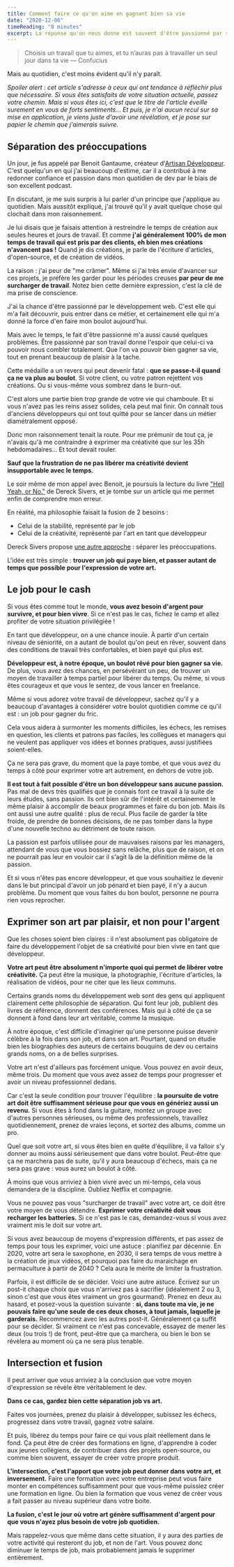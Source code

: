 ```yaml
---
title: Comment faire ce qu'on aime en gagnant bien sa vie
date: "2020-12-06"
timeReading: "8 minutes"
excerpt: La réponse qu'on nous donne est souvent d'être passionné par son boulot. Je propose une autre approche.
---
```


> Choisis un travail que tu aimes, et tu n’auras pas à travailler un seul jour dans ta vie — Confucius

Mais au quotidien, c'est moins évident qu'il n'y paraît.

_Spoiler alert : cet article s'adresse à ceux qui ont tendance à réfléchir plus que nécessaire. Si vous êtes satisfaits de votre situation actuelle, passez votre chemin. Mais si vous êtes ici, c'est que le titre de l'article éveille surement en vous de forts sentiments... Et puis, je n'ai aucun recul sur sa mise en application, je viens juste d'avoir une révélation, et je pose sur papier le chemin que j'aimerais suivre._

## Séparation des préoccupations

Un jour, je fus appelé par Benoit Gantaume, créateur d'[Artisan Développeur](https://artisandeveloppeur.fr). C'est quelqu'un en qui j'ai beaucoup d'estime, car il a contribué à me redonner confiance et passion dans mon quotidien de dev par le biais de son excellent podcast.

En discutant, je me suis surpris à lui parler d'un principe que j'applique au quotidien. Mais aussitôt expliqué, j'ai trouvé qu'il y avait quelque chose qui clochait dans mon raisonnement.

Je lui disais que je faisais attention à restreindre le temps de création aux seules heures et jours de travail. Et comme **j'ai généralement 100% de mon temps de travail qui est pris par des clients, eh bien mes créations n'avancent pas !** Quand je dis créations, je parle de l'écriture d'articles, d'open-source, et de création de vidéos.

La raison : j'ai peur de "me crâmer". Même si j'ai très envie d'avancer sur ces projets, je préfère les garder pour les périodes creuses **par peur de me surcharger de travail**. Notez bien cette dernière expression, c'est la clé de ma prise de conscience.

J'ai la chance d'être passionné par le développement web. C'est elle qui m'a fait découvrir, puis entrer dans ce métier, et certainement elle qui m'a donné la force d'en faire mon boulot aujourd'hui.

Mais avec le temps, le fait d'être passionné m'a aussi causé quelques problèmes. Être passionné par son travail donne l'espoir que celui-ci va pouvoir nous combler totalement. Que l'on va pouvoir bien gagner sa vie, tout en prenant beaucoup de plaisir à la tache.

Cette médaille a un revers qui peut devenir fatal : **que se passe-t-il quand ça ne va plus au boulot**. Si votre client, ou votre patron rejettent vos créations. Ou si vous-même vous sombrez dans le burn-out.

C'est alors une partie bien trop grande de votre vie qui chamboule. Et si vous n'avez pas les reins assez solides, cela peut mal finir. On connaît tous d'anciens développeurs qui ont tout quitté pour se lancer dans un métier diamétralement opposé.

Donc mon raisonnement tenait la route. Pour me prémunir de tout ça, je n'avais qu'à me contraindre à exprimer ma créativité que sur les 35h hebdomadaires... Et tout devait rouler.

**Sauf que la frustration de ne pas libérer ma créativité devient insupportable avec le temps.**

Le soir même de mon appel avec Benoit, je poursuis la lecture du livre ["Hell Yeah, or No."](https://sive.rs/n) de Dereck Sivers, et je tombe sur un article qui me permet enfin de comprendre mon erreur.

En réalité, ma philosophie faisait la fusion de 2 besoins :

- Celui de la stabilité, représenté par le job
- Celui de la créativité, représenté par l'art en tant que développeur

Dereck Sivers propose [une autre approche](https://sive.rs/balance) : séparer les préoccupations.

L'idée est très simple : **trouver un job qui paye bien, et passer autant de temps que possible pour l'expression de votre art.**

## Le job pour le cash

Si vous êtes comme tout le monde, **vous avez besoin d'argent pour survivre, et pour bien vivre**. Si ce n'est pas le cas, fichez le camp et allez profiter de votre situation privilégiée !

En tant que développeur, on a une chance inouïe. À partir d'un certain niveau de séniorité, on a autant de boulot qu'on peut en rêver, souvent dans des conditions de travail très confortables, et bien payé qui plus est.

**Développeur est, à notre époque, un boulot rêvé pour bien gagner sa vie.** De plus, vous avez des chances, en persévérant un peu, de trouver un moyen de travailler à temps partiel pour libérer du temps. Ou même, si vous êtes courageux et que vous le sentez, de vous lancer en freelance.

Même si vous adorez votre travail de développeur, sachez qu'il y a beaucoup d'avantages à considérer votre boulot quotidien comme ce qu'il est : un job pour gagner du fric.

Cela vous aidera à surmonter les moments difficiles, les échecs, les remises en question, les clients et patrons pas faciles, les collègues et managers qui ne veulent pas appliquer vos idées et bonnes pratiques, aussi justifiées soient-elles.

Ça ne sera pas grave, du moment que la paye tombe, et que vous avez du temps à côté pour exprimer votre art autrement, en dehors de votre job.

**Il est tout à fait possible d'être un bon développeur sans aucune passion.** Pas mal de devs très qualifiés que je connais font ce travail à la suite de leurs études, sans passion. Ils ont bien sûr de l'intérêt et certainement le même plaisir à accomplir de beaux programmes et faire du bon job. Mais ils ont aussi une autre qualité : plus de recul. Plus facile de garder la tête froide, de prendre de bonnes décisions, de ne pas tomber dans la hype d'une nouvelle techno au détriment de toute raison.

La passion est parfois utilisée pour de mauvaises raisons par les managers, attendant de vous que vous bossiez sans relâche, plus que de raison, et on ne pourrait pas leur en vouloir car il s'agit là de la définition même de la passion.

Et si vous n'êtes pas encore développeur, et que vous souhaitiez le devenir dans le but principal d'avoir un job pénard et bien payé, il n'y a aucun problème. Du moment que vous faites du bon boulot, personne ne pourra rien vous reprocher.

## Exprimer son art par plaisir, et non pour l'argent

Que les choses soient bien claires : il n'est absolument pas obligatoire de faire du développement l'objet de sa créativité pour bien vivre en tant que développeur.

**Votre art peut être absolument n'importe quoi qui permet de libérer votre créativité.** Ça peut être la musique, la photographie, l'écriture d'articles, la réalisation de vidéos, pour ne citer que les lieux communs.

Certains grands noms du développement web sont des gens qui appliquent clairement cette philosophie de séparation. Qui font leur job, publient des livres de référence, donnent des conférences. Mais qui à côté de ça se donnent à fond dans leur art véritable, comme la musique.

À notre époque, c'est difficile d'imaginer qu'une personne puisse devenir célèbre à la fois dans son job, et dans son art. Pourtant, quand on étudie bien les biographies des auteurs de certains bouquins de dev ou certains grands noms, on a de belles surprises.

Votre art n'est d'ailleurs pas forcément unique. Vous pouvez en avoir deux, même trois. Du moment que vous avez assez de temps pour progresser et avoir un niveau professionnel dedans.

Car c'est la seule condition pour trouver l'équilibre : **la poursuite de votre art doit être suffisamment sérieuse pour que vous en génériez aussi un revenu.** Si vous êtes à fond dans la guitare, montez un groupe avec d'autres personnes sérieuses, ou même des professionnels, travaillez quotidiennement, prenez de vraies leçons, et sortez des albums, comme un pro.

Quel que soit votre art, si vous êtes bien en quête d'équilibre, il va falloir s'y donner au moins aussi sérieusement que dans votre boulot. Peut-être que ça ne marchera pas de suite, qu'il y aura beaucoup d'échecs, mais ça ne sera pas grave : vous aurez un boulot à côté.

À moins que vous arriviez à bien vivre avec un mi-temps, cela vous demandera de la discipline. Oubliez Netflix et compagnie.

Vous ne pouvez pas vous "surcharger de travail" avec votre art, ce doit être votre moyen de vous détendre. **Exprimer votre créativité doit vous recharger les batteries.** Si ce n'est pas le cas, demandez-vous si vous avez vraiment mis le doit sur votre art.

Si vous avez beaucoup de moyens d'expression différents, et pas assez de temps pour tous les exprimer, voici une astuce : planifiez par décennie. En 2020, votre art sera le saxophone, en 2030, il sera temps de vous mettre à la création de jeux vidéos, et pourquoi pas faire du maraichage en permaculture à partir de 2040 ? Cela aura le mérite de limiter la frustration.

Parfois, il est difficile de se décider. Voici une autre astuce. Écrivez sur un post-it chaque choix que vous n'arrivez pas à sacrifier (idéalement 2 ou 3, sinon c'est que vous êtes vraiment un gros gourmand). Prenez en deux au hasard, et posez-vous la question suivante : **si, dans toute ma vie, je ne pouvais faire qu'une seule de ces deux choses, à tout jamais, laquelle je garderais.** Recommencez avec les autres post-it. Généralement ça suffit pour se décider. Si vraiment ce n'est pas concevable, essayez de mener les deux (ou trois !) de front, peut-être que ça marchera, ou bien le bon se révèlera au moment où ça ne sera plus tenable.

## Intersection et fusion

Il peut arriver que vous arriviez à la conclusion que votre moyen d'expression se révèle être véritablement le dev.

**Dans ce cas, gardez bien cette séparation job vs art.**

Faites vos journées, prenez du plaisir à développer, subissez les échecs, progressez dans votre travail, gagnez votre salaire.

Et puis, libérez du temps pour faire ce qui vous plait réellement dans le fond. Ça peut être de créer des formations en ligne, d'apprendre à coder aux jeunes collégiens, de contribuer dans des projets open-source, ou comme bien souvent, essayer de créer votre propre produit.

**L'intersection, c'est l'apport que votre job peut donner dans votre art, et inversement.** Faire une formation avec votre entreprise peut vous faire monter en compétences suffisamment pour que vous-même puissiez créer une formation en ligne. Ou bien la formation que vous venez de créer vous a fait passer au niveau supérieur dans votre boite.

**La fusion, c'est le jour où votre art génère suffisamment d'argent pour que vous n'ayez plus besoin de votre job quotidien.**

Mais rappelez-vous que même dans cette situation, il y aura des parties de votre activité qui resteront du job, et non de l'art. Vous pouvez donc diminuer le temps de job, mais probablement jamais le supprimer entièrement.
